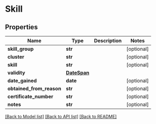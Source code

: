 # Skill

## Properties
Name | Type | Description | Notes
------------ | ------------- | ------------- | -------------
**skill_group** | **str** |  | [optional] 
**cluster** | **str** |  | [optional] 
**skill** | **str** |  | [optional] 
**validity** | [**DateSpan**](DateSpan.md) |  | 
**date_gained** | **date** |  | [optional] 
**obtained_from_reason** | **str** |  | [optional] 
**certificate_number** | **str** |  | [optional] 
**notes** | **str** |  | [optional] 

[[Back to Model list]](../README.md#documentation-for-models) [[Back to API list]](../README.md#documentation-for-api-endpoints) [[Back to README]](../README.md)


